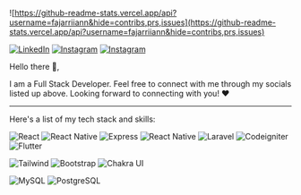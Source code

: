![https://github-readme-stats.vercel.app/api?username=fajarriiann&hide=contribs,prs,issues](https://github-readme-stats.vercel.app/api?username=fajarriiann&hide=contribs,prs,issues)

[![LinkedIn](https://cdn2.iconfinder.com/data/icons/social-media-2285/512/1_Linkedin_unofficial_colored_svg-48.png)](https://www.linkedin.com/in/fajarriiann/)
[![Instagram](https://cdn2.iconfinder.com/data/icons/social-media-applications/64/social_media_applications_3-instagram-48.png)](https://www.instagram.com/fajarriiann/)
[![Instagram](https://cdn2.iconfinder.com/data/icons/social-media-2285/512/1_Twitter3_colored_svg-48.png)](https://twitter.com/fajarriiann/)

Hello there 👋,

I am a Full Stack Developer. Feel free to connect with me through my socials listed up above. Looking forward to connecting with you! ❤️

---

Here's a list of my tech stack and skills:


![React](https://img.shields.io/badge/-React-blue?style=for-the-badge)
![React Native](https://img.shields.io/badge/-Next-black?style=for-the-badge)
![Express](https://img.shields.io/badge/-Express-white?style=for-the-badge)
![React Native](https://img.shields.io/badge/-react_native-blue?style=for-the-badge)
![Laravel](https://img.shields.io/badge/-Laravel-red?style=for-the-badge)
![Codeigniter](https://img.shields.io/badge/-Codeigniter-red?style=for-the-badge)
![Flutter](https://img.shields.io/badge/-Flutter-blue?style=for-the-badge)

![Tailwind](https://img.shields.io/badge/-Tailwind-green?style=for-the-badge)
![Bootstrap](https://img.shields.io/badge/-Bootstrap-purple?style=for-the-badge)
![Chakra UI](https://img.shields.io/badge/-Chakra_UI-green?style=for-the-badge)

![MySQL](https://img.shields.io/badge/-mysql-white?style=for-the-badge)
![PostgreSQL](https://img.shields.io/badge/-postgresql-lightblue?style=for-the-badge)
